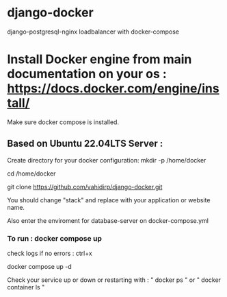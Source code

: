 # django-docker
django-postgresql-nginx loadbalancer with docker-compose

# Install Docker engine from main documentation on your os : https://docs.docker.com/engine/install/

Make sure docker compose is installed.

## Based on Ubuntu 22.04LTS Server :
  Create directory for your docker configuration: mkdir -p /home/docker
  
  cd /home/docker
  
  git clone https://github.com/vahidirp/django-docker.git
  
You should change "stack" and replace with your application or website name.

Also enter the enviroment for database-server on docker-compose.yml

### To run : docker compose up 
 check logs if no errors : ctrl+x 
 
 docker compose up -d
 
Check your service up or down or restarting with : " docker ps " or " docker container ls "

